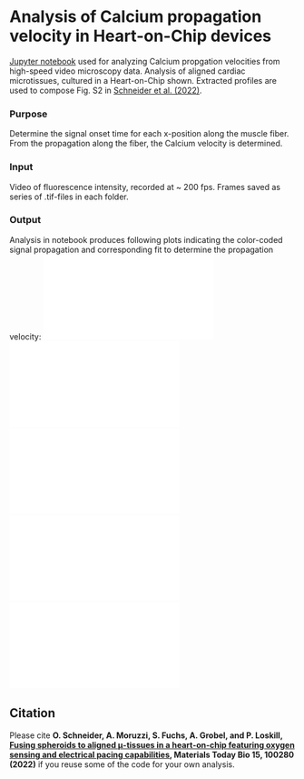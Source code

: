 # Analysis of Calcium propagation velocity in Heart-on-Chip devices

[Jupyter notebook](ca_analysis.ipynb) used for analyzing Calcium propgation velocities from high-speed video microscopy data. Analysis of aligned cardiac microtissues, cultured in a Heart-on-Chip shown.
Extracted profiles are used to compose Fig. S2 in [Schneider et al. (2022)](https://doi.org/10.1016/j.mtbio.2022.100280).

### Purpose
Determine the signal onset time for each x-position along the muscle fiber. From the propagation along the fiber, the Calcium velocity is determined.

### Input
Video of fluorescence intensity, recorded at ~ 200 fps. Frames saved as series of .tif-files in each folder.

### Output
Analysis in notebook produces following plots indicating the color-coded signal propagation and corresponding fit to determine the propagation velocity:
![raw_signalcomparison](/figs/raw_signalcomparison.pdf)
![pospol_propagation](/figs/pospol_propagation.pdf)
![pospol_fit](/figs/pospol_fit.pdf)
![negpol_propagation](/figs/negpol_propagation.pdf)
![negpol_fit](/figs/negpol_fit.pdf)


## Citation
Please cite **O. Schneider, A. Moruzzi, S. Fuchs, A. Grobel, and P. Loskill, [Fusing spheroids to aligned μ-tissues in a heart-on-chip featuring oxygen sensing and electrical pacing capabilities](https://doi.org/10.1016/j.mtbio.2022.100280), Materials Today Bio 15, 100280 (2022)** if you reuse some of the code for your own analysis.